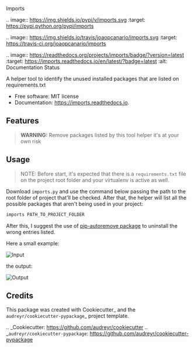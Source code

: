 Imports

.. image:: https://img.shields.io/pypi/v/imports.svg
        :target: https://pypi.python.org/pypi/imports

.. image:: https://img.shields.io/travis/joaopcanario/imports.svg
        :target: https://travis-ci.org/joaopcanario/imports

.. image:: https://readthedocs.org/projects/imports/badge/?version=latest
        :target: https://imports.readthedocs.io/en/latest/?badge=latest
        :alt: Documentation Status

A helper tool to identify the unused installed packages that are listed on requirements.txt


* Free software: MIT license
* Documentation: https://imports.readthedocs.io.


Features
--------


> __WARNING:__ Remove packages listed by this tool helper it's at your own risk

## Usage

> NOTE: Before start, it's expected that there is a `requirements.txt` file on the project root folder and your virtualenv is active as well.

Download `imports.py` and use the command below passing the path to the root folder of project that'll be checked. After that, the helper will list all the possible packages that aren't being used in your project:

```python
imports PATH_TO_PROJECT_FOLDER
```

After this, I suggest the use of [pip-autoremove package](https://github.com/invl/pip-autoremove) to uninstall the wrong entries listed.


Here a small example:

![Input](https://github.com/joaopcanario/imports/blob/master/media/entry.png)

the output:

![Output](https://github.com/joaopcanario/imports/blob/master/media/output.png)


Credits
-------

This package was created with Cookiecutter_ and the `audreyr/cookiecutter-pypackage`_ project template.

.. _Cookiecutter: https://github.com/audreyr/cookiecutter
.. _`audreyr/cookiecutter-pypackage`: https://github.com/audreyr/cookiecutter-pypackage
